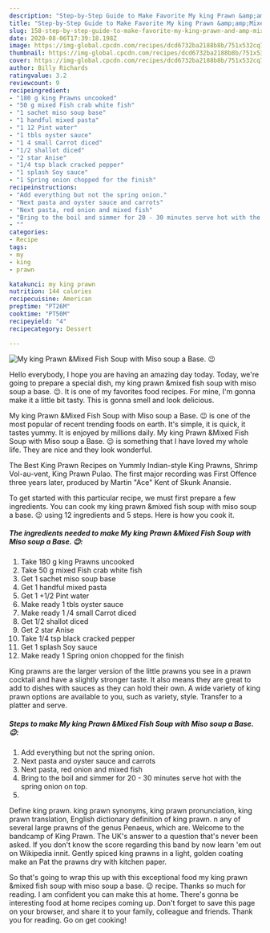 ```yaml
---
description: "Step-by-Step Guide to Make Favorite My king Prawn &amp;amp;Mixed Fish Soup with Miso soup a Base. 😉"
title: "Step-by-Step Guide to Make Favorite My king Prawn &amp;amp;Mixed Fish Soup with Miso soup a Base. 😉"
slug: 158-step-by-step-guide-to-make-favorite-my-king-prawn-and-amp-mixed-fish-soup-with-miso-soup-a-base
date: 2020-08-06T17:39:18.198Z
image: https://img-global.cpcdn.com/recipes/dcd6732ba2188b8b/751x532cq70/my-king-prawn-mixed-fish-soup-with-miso-soup-a-base-😉-recipe-main-photo.jpg
thumbnail: https://img-global.cpcdn.com/recipes/dcd6732ba2188b8b/751x532cq70/my-king-prawn-mixed-fish-soup-with-miso-soup-a-base-😉-recipe-main-photo.jpg
cover: https://img-global.cpcdn.com/recipes/dcd6732ba2188b8b/751x532cq70/my-king-prawn-mixed-fish-soup-with-miso-soup-a-base-😉-recipe-main-photo.jpg
author: Billy Richards
ratingvalue: 3.2
reviewcount: 9
recipeingredient:
- "180 g king Prawns uncooked"
- "50 g mixed Fish crab white fish"
- "1 sachet miso soup base"
- "1 handful mixed pasta"
- "1 12 Pint water"
- "1 tbls oyster sauce"
- "1 4 small Carrot diced"
- "1/2 shallot diced"
- "2 star Anise"
- "1/4 tsp black cracked pepper"
- "1 splash Soy sauce"
- "1 Spring onion chopped for the finish"
recipeinstructions:
- "Add everything but not the spring onion."
- "Next pasta and oyster sauce and carrots"
- "Next pasta, red onion and mixed fish"
- "Bring to the boil and simmer for 20 - 30 minutes serve hot with the spring onion on top."
- ""
categories:
- Recipe
tags:
- my
- king
- prawn

katakunci: my king prawn 
nutrition: 144 calories
recipecuisine: American
preptime: "PT26M"
cooktime: "PT50M"
recipeyield: "4"
recipecategory: Dessert

---
```



![My king Prawn &amp;Mixed Fish Soup with Miso soup a Base. 😉](https://img-global.cpcdn.com/recipes/dcd6732ba2188b8b/751x532cq70/my-king-prawn-mixed-fish-soup-with-miso-soup-a-base-😉-recipe-main-photo.jpg)

Hello everybody, I hope you are having an amazing day today. Today, we're going to prepare a special dish, my king prawn &amp;mixed fish soup with miso soup a base. 😉. It is one of my favorites food recipes. For mine, I'm gonna make it a little bit tasty. This is gonna smell and look delicious.

My king Prawn &amp;Mixed Fish Soup with Miso soup a Base. 😉 is one of the most popular of recent trending foods on earth. It's simple, it is quick, it tastes yummy. It is enjoyed by millions daily. My king Prawn &amp;Mixed Fish Soup with Miso soup a Base. 😉 is something that I have loved my whole life. They are nice and they look wonderful.

The Best King Prawn Recipes on Yummly Indian-style King Prawns, Shrimp Vol-au-vent, King Prawn Pulao. The first major recording was First Offence three years later, produced by Martin &#34;Ace&#34; Kent of Skunk Anansie.


To get started with this particular recipe, we must first prepare a few ingredients. You can cook my king prawn &amp;mixed fish soup with miso soup a base. 😉 using 12 ingredients and 5 steps. Here is how you cook it.

<!--inarticleads1-->

##### The ingredients needed to make My king Prawn &amp;Mixed Fish Soup with Miso soup a Base. 😉:

1. Take 180 g king Prawns uncooked
1. Take 50 g mixed Fish crab white fish
1. Get 1 sachet miso soup base
1. Get 1 handful mixed pasta
1. Get 1 +1/2 Pint water
1. Make ready 1 tbls oyster sauce
1. Make ready 1 /4 small Carrot diced
1. Get 1/2 shallot diced
1. Get 2 star Anise
1. Take 1/4 tsp black cracked pepper
1. Get 1 splash Soy sauce
1. Make ready 1 Spring onion chopped for the finish


King prawns are the larger version of the little prawns you see in a prawn cocktail and have a slightly stronger taste. It also means they are great to add to dishes with sauces as they can hold their own. A wide variety of king prawn options are available to you, such as variety, style. Transfer to a platter and serve. 

<!--inarticleads2-->

##### Steps to make My king Prawn &amp;Mixed Fish Soup with Miso soup a Base. 😉:

1. Add everything but not the spring onion.
1. Next pasta and oyster sauce and carrots
1. Next pasta, red onion and mixed fish
1. Bring to the boil and simmer for 20 - 30 minutes serve hot with the spring onion on top.
1. 


Define king prawn. king prawn synonyms, king prawn pronunciation, king prawn translation, English dictionary definition of king prawn. n any of several large prawns of the genus Penaeus, which are. Welcome to the bandcamp of King Prawn. The UK&#39;s answer to a question that&#39;s never been asked. If you don&#39;t know the score regarding this band by now learn &#39;em out on Wikipedia innit. Gently spiced king prawns in a light, golden coating make an Pat the prawns dry with kitchen paper. 

So that's going to wrap this up with this exceptional food my king prawn &amp;mixed fish soup with miso soup a base. 😉 recipe. Thanks so much for reading. I am confident you can make this at home. There's gonna be interesting food at home recipes coming up. Don't forget to save this page on your browser, and share it to your family, colleague and friends. Thank you for reading. Go on get cooking!
